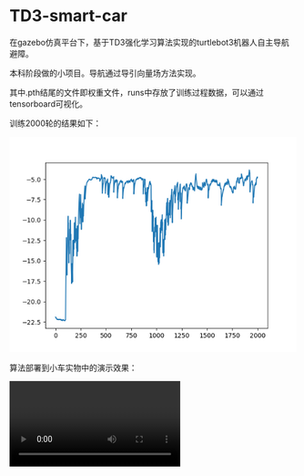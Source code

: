 # TD3-smart-car

在gazebo仿真平台下，基于TD3强化学习算法实现的turtlebot3机器人自主导航避障。

本科阶段做的小项目。导航通过导引向量场方法实现。

其中.pth结尾的文件即权重文件，runs中存放了训练过程数据，可以通过tensorboard可视化。

训练2000轮的结果如下：

![seed1-ep2000](.\seed1-ep2000.png)

算法部署到小车实物中的演示效果：

<video src=".\video.MP4"></video>

